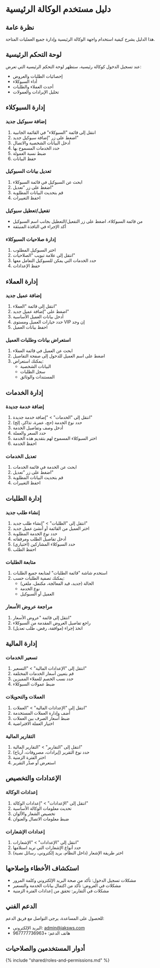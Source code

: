 # دليل مستخدم الوكالة الرئيسية

## نظرة عامة
هذا الدليل يشرح كيفية استخدام واجهة الوكالة الرئيسية وإدارة جميع العمليات المتاحة.

## لوحة التحكم الرئيسية

عند تسجيل الدخول كوكالة رئيسية، ستظهر لوحة التحكم الرئيسية التي تعرض:
* إحصائيات الطلبات والعروض
* أداء السبوكلاء
* أحدث العملاء والطلبات
* تحليل الإيرادات والعمولات

## إدارة السبوكلاء

### إضافة سبوكيل جديد
1. انتقل إلى قائمة "السبوكلاء" في القائمة الجانبية
2. اضغط على زر "إضافة سبوكيل جديد"
3. أدخل البيانات الشخصية والاتصال
4. حدد الخدمات المسموح بها
5. ضبط نسبة العمولة
6. حفظ البيانات

### تعديل بيانات السبوكيل
1. ابحث عن السبوكيل في قائمة السبوكلاء
2. اضغط على زر "تعديل"
3. قم بتحديث البيانات المطلوبة
4. احفظ التغييرات

### تفعيل/تعطيل سبوكيل
* من قائمة السبوكلاء، اضغط على زر التفعيل/التعطيل بجانب اسم السبوكيل
* أكد الإجراء في النافذة المنبثقة

### إدارة صلاحيات السبوكلاء
1. اختر السبوكيل المطلوب
2. انتقل إلى علامة تبويب "الصلاحيات"
3. حدد الخدمات التي يمكن للسبوكيل التعامل معها
4. حفظ الإعدادات

## إدارة العملاء

### إضافة عميل جديد
1. انتقل إلى قائمة "العملاء"
2. اضغط على "إضافة عميل جديد"
3. أدخل بيانات العميل الأساسية
4. حدد خيارات العميل ومستوى VIP إن وجد
5. احفظ بيانات العميل

### استعراض بيانات وطلبات العميل
1. ابحث عن العميل في قائمة العملاء
2. اضغط على اسم العميل للدخول إلى صفحة التفاصيل
3. يمكنك استعراض:
   * البيانات الشخصية
   * سجل الطلبات
   * المستندات والوثائق

## إدارة الخدمات

### إضافة خدمة جديدة
1. انتقل إلى "الخدمات" > "إضافة خدمة جديدة"
2. حدد نوع الخدمة (حج، عمرة، تذاكر، إلخ)
3. أدخل وصف وتفاصيل الخدمة
4. حدد السعر والعملة
5. اختر السبوكلاء المسموح لهم بتقديم هذه الخدمة
6. احفظ الخدمة

### تعديل الخدمات
1. ابحث عن الخدمة في قائمة الخدمات
2. اضغط على زر "تعديل"
3. قم بتحديث البيانات المطلوبة
4. احفظ التغييرات

## إدارة الطلبات

### إنشاء طلب جديد
1. انتقل إلى "الطلبات" > "إنشاء طلب جديد"
2. اختر العميل من القائمة أو أنشئ عميل جديد
3. حدد نوع الخدمة المطلوبة
4. أدخل تفاصيل الطلب ومرفقاته
5. حدد السبوكلاء المشاركين (اختياري)
6. احفظ الطلب

### متابعة الطلبات
1. استخدم شاشة "قائمة الطلبات" لمتابعة جميع الطلبات
2. يمكنك تصفية الطلبات حسب:
   * الحالة (جديد، قيد المعالجة، مكتمل، ملغي)
   * نوع الخدمة
   * العميل أو السبوكيل

### مراجعة عروض الأسعار
1. انتقل إلى قائمة "عروض الأسعار"
2. راجع تفاصيل العروض المقدمة من السبوكلاء
3. اتخذ إجراء (موافقة، رفض، طلب تعديل)

## إدارة المالية

### تسعير الخدمات
1. انتقل إلى "الإعدادات المالية" > "التسعير"
2. قم بتعيين أسعار الخدمات المختلفة
3. حدد نسب الخصم للعملاء المميزين
4. ضبط عمولات السبوكلاء

### العملات والتحويلات
1. انتقل إلى "الإعدادات المالية" > "العملات"
2. أضف وإدارة العملات المستخدمة
3. ضبط أسعار الصرف بين العملات
4. اختيار العملة الافتراضية

### التقارير المالية
1. انتقل إلى "التقارير" > "التقارير المالية"
2. حدد نوع التقرير (إيرادات، مصروفات، أرباح)
3. اختر الفترة الزمنية
4. استعرض أو صدّر التقرير

## الإعدادات والتخصيص

### إعدادات الوكالة
1. انتقل إلى "الإعدادات" > "إعدادات الوكالة"
2. تحديث معلومات الوكالة الأساسية
3. تخصيص الشعار والألوان
4. ضبط معلومات الاتصال والعنوان

### إعدادات الإشعارات
1. انتقل إلى "الإعدادات" > "الإشعارات"
2. حدد أنواع الإشعارات التي تريد استلامها
3. اختر طريقة الإشعار (داخل النظام، بريد إلكتروني، رسائل نصية)

## استكشاف الأخطاء وإصلاحها
* مشكلات تسجيل الدخول: تأكد من صحة البريد الإلكتروني وكلمة المرور
* مشكلات في العروض: تأكد من اكتمال بيانات الخدمة والتسعير
* مشكلات في التقارير: تحقق من إعدادات الفترة الزمنية

## الدعم الفني
للحصول على المساعدة، يرجى التواصل مع فريق الدعم:
* البريد الإلكتروني: admin@jaksws.com
* هاتف الدعم: +967777736963

## أدوار المستخدمين والصلاحيات


{% include "shared/roles-and-permissions.md" %}
